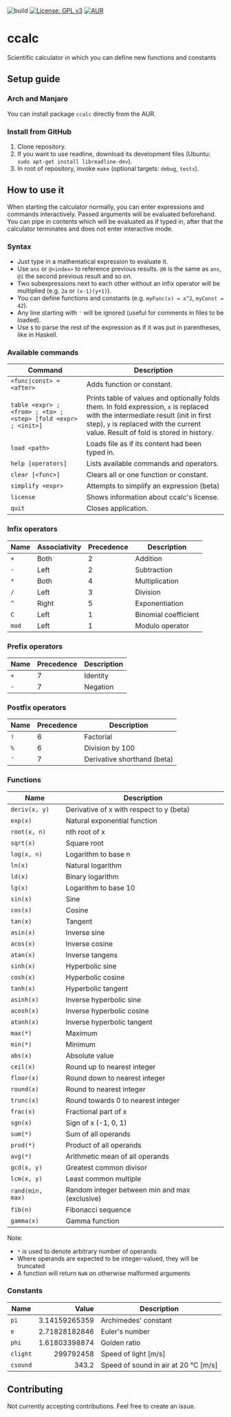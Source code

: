 ![build](https://github.com/PhilippHochmann/ccalc/workflows/build/badge.svg)
[![License: GPL v3](https://img.shields.io/badge/License-GPL%20v3-blue.svg)](http://www.gnu.org/licenses/gpl-3.0)
[![AUR](https://img.shields.io/aur/version/ccalc)](https://aur.archlinux.org/packages/ccalc/)

# ccalc
Scientific calculator in which you can define new functions and constants

## Setup guide
### Arch and Manjaro
You can install package ```ccalc``` directly from the AUR.

### Install from GitHub
1. Clone repository.
2. If you want to use readline, download its development files (Ubuntu: ```sudo apt-get install libreadline-dev```).
3. In root of repository, invoke ```make``` (optional targets: ```debug```, ```tests```).

## How to use it
When starting the calculator normally, you can enter expressions and commands interactively. Passed arguments will be evaluated beforehand. You can pipe in contents which will be evaluated as if typed in, after that the calculator terminates and does not enter interactive mode.

### Syntax
* Just type in a mathematical expression to evaluate it.
* Use ```ans``` or ```@<index>``` to reference previous results. ```@0``` is the same as ```ans```, ```@1``` the second previous result and so on.
* Two subexpressions next to each other without an infix operator will be multiplied (e.g. ```2a``` or ```(x-1)(y+1)```).
* You can define functions and constants (e.g. ```myFunc(x) = x^2```, ```myConst = 42```).
* Any line starting with ```'``` will be ignored (useful for comments in files to be loaded).
* Use ```$``` to parse the rest of the expression as if it was put in parentheses, like in Haskell.

### Available commands
| Command                       | Description                                                               |
| ---                           | ---                                                                       |
| ```<func\|const> = <after>``` | Adds function or constant.                                                |
| ```table <expr> ; <from> ; <to> ; <step> [fold <expr> ; <init>]``` | Prints table of values and optionally folds them. In fold expression, ```x``` is replaced with the intermediate result (init in first step), ```y``` is replaced with the current value. Result of fold is stored in history. |
| ```load <path>```             | Loads file as if its content had been typed in.                           |
| ```help [operators]```        | Lists available commands and operators.                                   |
| ```clear [<func>]```          | Clears all or one function or constant.                                   |
| ```simplify <expr>```         | Attempts to simplify an expression (beta)                                 |
| ```license```                 | Shows information about ccalc's license.                                  |
| ```quit```                    | Closes application.                                                       |

### Infix operators
| Name      | Associativity | Precedence | Description          |
| ---       | ---           | ---        | ---                  |
| ```+```   | Both          | 2          | Addition             |
| ```-```   | Left          | 2          | Subtraction          |
| ```*```   | Both          | 4          | Multiplication       |
| ```/```   | Left          | 3          | Division             |
| ```^```   | Right         | 5          | Exponentiation       |
| ```C```   | Left          | 1          | Binomial coefficient |
| ```mod``` | Left          | 1          | Modulo operator      |

### Prefix operators
| Name    | Precedence | Description |
| ---     | ---        | ---         |
| ```+``` | 7          | Identity    |
| ```-``` | 7          | Negation    |

### Postfix operators
| Name    | Precedence | Description                 |
| ---     | ---        | ---                         |
| ```!``` | 6          | Factorial                   |
| ```%``` | 6          | Division by 100             |
| ```'``` | 7          | Derivative shorthand (beta) |

### Functions
| Name                 | Description                                    |
| ---                  | ---                                            |
| ```deriv(x, y)```    | Derivative of x with respect to y (beta)       |
| ```exp(x)```         | Natural exponential function                   |
| ```root(x, n)```     | nth root of x                                  |
| ```sqrt(x)```        | Square root                                    |
| ```log(x, n)```      | Logarithm to base n                            |
| ```ln(x)```          | Natural logarithm                              |
| ```ld(x)```          | Binary logarithm                               |
| ```lg(x)```          | Logarithm to base 10                           |
| ```sin(x)```         | Sine                                           |
| ```cos(x)```         | Cosine                                         |
| ```tan(x)```         | Tangent                                        |
| ```asin(x)```        | Inverse sine                                   |
| ```acos(x)```        | Inverse cosine                                 |
| ```atan(x)```        | Inverse tangens                                |
| ```sinh(x)```        | Hyperbolic sine                                |
| ```cosh(x)```        | Hyperbolic cosine                              |
| ```tanh(x)```        | Hyperbolic tangent                             |
| ```asinh(x)```       | Inverse hyperbolic sine                        |
| ```acosh(x)```       | Inverse hyperbolic cosine                      |
| ```atanh(x)```       | Inverse hyperbolic tangent                     |
| ```max(*)```         | Maximum                                        |
| ```min(*)```         | Minimum                                        |
| ```abs(x)```         | Absolute value                                 |
| ```ceil(x)```        | Round up to nearest integer                    |
| ```floor(x)```       | Round down to nearest integer                  |
| ```round(x)```       | Round to nearest integer                       |
| ```trunc(x)```       | Round towards 0 to nearest integer             |
| ```frac(x)```        | Fractional part of x                           |
| ```sgn(x)```         | Sign of x (-1, 0, 1)                           |
| ```sum(*)```         | Sum of all operands                            |
| ```prod(*)```        | Product of all operands                        |
| ```avg(*)```         | Arithmetic mean of all operands                |
| ```gcd(x, y)```      | Greatest common divisor                        |
| ```lcm(x, y)```      | Least common multiple                          |
| ```rand(min, max)``` | Random integer between min and max (exclusive) |
| ```fib(n)```         | Fibonacci sequence                             |
| ```gamma(x)```       | Gamma function                                 |

Note:
* ```*``` is used to denote arbitrary number of operands
* Where operands are expected to be integer-valued, they will be truncated
* A function will return ```NaN``` on otherwise malformed arguments

### Constants
| Name         | Value         | Description                          |
| ---          | ---:          | ---                                  |
| ```pi```     | 3.14159265359 | Archimedes' constant                 |
| ```e```      | 2.71828182846 | Euler's number                       |
| ```phi```    | 1.61803398874 | Golden ratio                         |
| ```clight``` | 299792458     | Speed of light [m/s]                 |
| ```csound``` | 343.2         | Speed of sound in air at 20 °C [m/s] |

## Contributing
Not currently accepting contributions. Feel free to create an issue.
